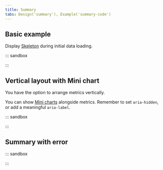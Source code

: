 ```yaml
---
title: Summary
tabs: Design('summary'), Example('summary-code')
---
```


## Basic example

Display [Skeleton](/components/skeleton/skeleton) during initial data loading.

::: sandbox

<script lang="tsx">
  export Demo from 'stories/patterns/ux-patterns/summary/docs/examples/default-summary-example.tsx';
</script>

:::

## Vertical layout with Mini chart

You have the option to arrange metrics vertically.

You can show [Mini charts](../../data-display/mini-chart/mini-chart.md) alongside metrics. Remember to set `aria-hidden`, or add a meaningful `aria-label`.

::: sandbox

<script lang="tsx">
  export Demo from 'stories/patterns/ux-patterns/summary/docs/examples/summary-with-minitrend.tsx';
</script>

:::

## Summary with error

::: sandbox

<script lang="tsx">
  export Demo from 'stories/patterns/ux-patterns/summary/docs/examples/summary-with-error.tsx';
</script>

:::
